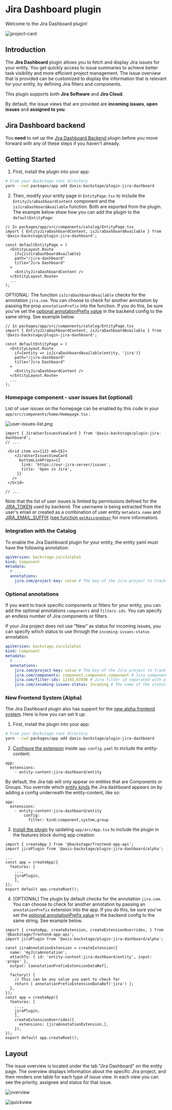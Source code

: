 # Jira Dashboard plugin

Welcome to the Jira Dashboard plugin!

![project-card](https://github.com/AxisCommunications/backstage-plugins/blob/main/plugins/jira-dashboard/media/project-card.png)

## Introduction

The **Jira Dashboard** plugin allows you to fetch and display Jira issues for your entity. You get quickly access to issue summaries to achieve better task visibility and more efficient project management. The issue overview that is provided can be customized to display the information that is relevant for your entity, by defining Jira filters and components.

This plugin supports both **Jira Software** and **Jira Cloud**.

By default, the issue views that are provided are **incoming issues**, **open issues** and **assigned to you**.

## Jira Dashboard backend

You **need** to set up the [Jira Dashboard Backend](https://github.com/AxisCommunications/backstage-plugins/blob/main/plugins/jira-dashboard-backend) plugin before you move forward with any of these steps if you haven't already.

## Getting Started

1. First, install the plugin into your app:

```bash
# From your Backstage root directory
yarn --cwd packages/app add @axis-backstage/plugin-jira-dashboard
```

2. Then, modify your entity page in `EntityPage.tsx` to include the `EntityJiraDashboardContent` component and the `isJiraDashboardAvailable` function. Both are exported from the plugin. The example below show how you can add the plugin to the `defaultEntityPage`:

```tsx
// In packages/app/src/components/catalog/EntityPage.tsx
import { EntityJiraDashboardContent, isJiraDashboardAvailable } from '@axis-backstage/plugin-jira-dashboard';

const defaultEntityPage = (
  <EntityLayout.Route
    if={isJiraDashboardAvailable}
    path="/jira-dashboard"
    title="Jira Dashboard"
  >
    <EntityJiraDashboardContent />
  </EntityLayout.Route>
  ...
);
```

OPTIONAL: The function `isJiraDashboardAvailable` checks for the annotation `jira.com`. You can choose to check for another annotation by passing the prop `annotationPrefix` into the function. If you do this, be sure you've set the [optional annotationPrefix value](https://github.com/AxisCommunications/backstage-plugins/blob/main/plugins/jira-dashboard-backend#configuration-details) in the backend config to the same string. See example below.

```tsx
// In packages/app/src/components/catalog/EntityPage.tsx
import { EntityJiraDashboardContent, isJiraDashboardAvailable } from '@axis-backstage/plugin-jira-dashboard';

const defaultEntityPage = (
  <EntityLayout.Route
    if={entity => isJiraDashboardAvailable(entity, 'jira')}
    path="/jira-dashboard"
    title="Jira Dashboard"
  >
    <EntityJiraDashboardContent />
  </EntityLayout.Route>
  ...
);
```
### Homepage component - user issues list (optional)
List of user issues on the homepage can be enabled by this code in your `app/src/components/home/Homepage.tsx` :

![user-issues-list.png](media%2Fuser-issues-list.png)

```tsx
import { JiraUserIssuesViewCard } from '@axis-backstage/plugin-jira-dashboard';
// ...

 <Grid item xs={12} md={6}>
    <JiraUserIssuesViewCard
      bottomLinkProps={{
       link: 'https://our-jira-server/issues',
       title: 'Open in Jira',
     }}
   />
 </Grid>

// ...
```
Note that the list of user issues is limited by permissions defined for the [JIRA_TOKEN](https://github.com/AxisCommunications/backstage-plugins/blob/main/plugins/jira-dashboard-backend/README.md#configuration-details) used by backend.
The username is being extracted from the user's email or created as a combination of user entity `metadata.name` and [JIRA_EMAIL_SUFFIX](https://github.com/AxisCommunications/backstage-plugins/blob/main/plugins/jira-dashboard-backend/README.md#configuration-details) ([see function `getAssigneUser`](/plugins/jira-dashboard-backend/src/filters.ts) for more information). 

### Integration with the Catalog

To enable the Jira Dashboard plugin for your entity, the entity yaml must have the following annotation:

```yaml
apiVersion: backstage.io/v1alpha1
kind: Component
metadata:
  # ...
  annotations:
    jira.com/project-key: value # The key of the Jira project to track for this entity
```

### Optional annotations

If you want to track specific components or filters for your entity, you can add the optional annotations `components` and `filters-ids`. You can specify an endless number of Jira components or filters.

If your Jira project does not use "New" as status for incoming issues, you can specify which status to use through the `incoming-issues-status` annotation.

```yaml
apiVersion: backstage.io/v1alpha1
kind: Component
metadata:
  # ...
  annotations:
    jira.com/project-key: value # The key of the Jira project to track for this entity
    jira.com/components: component,component,component # Jira component name separated with a comma. The Roadie Backstage Jira Plugin Jira annotation `/component` is also supported here by default
    jira.com/filter-ids: 12345,67890 # Jira filter id separated with a comma
    jira.com/incoming-issues-status: Incoming # The name of the status for incoming issues in Jira. Default: New
```

### New Frontend System (Alpha)

The Jira Dashboard plugin also has support for the [new alpha frontend system](https://backstage.io/docs/frontend-system/). Here is how you can set it up:

1. First, install the plugin into your app:

```bash
# From your Backstage root directory
yarn --cwd packages/app add @axis-backstage/plugin-jira-dashboard
```

2. [Configure the extension](https://backstage.io/docs/frontend-system/building-apps/configuring-extensions) inside `app-config.yaml` to include the entity-content:

```tsx
app:
  extensions:
    - entity-content:jira-dashboard/entity
```

By default, the Jira tab will only appear on entities that are Components or Groups. You override which [entity kinds](https://backstage.io/docs/features/software-catalog/system-model) the Jira dashboard appears on by adding a config underneath the entity-content, like so:

```tsx
app:
  extensions:
    - entity-content:jira-dashboard/entity
        config:
          filter: kind:component,system,group
```

3. [Install the plugin](https://backstage.io/docs/frontend-system/building-apps/index#install-features-manually) by updating `app/arc/App.tsx` to include the plugin in the features block during app creation:

```tsx
import { createApp } from '@backstage/frontend-app-api';
import jiraPlugin from '@axis-backstage/plugin-jira-dashboard/alpha';

...
const app = createApp({
  features: [
    ...,
    jiraPlugin,
    ],
});
export default app.createRoot();
```

4. [OPTIONAL] The plugin by default checks for the annotation `jira.com`. You can choose to check for another annotation by passing an `annotationPrefix` extension into the app. If you do this, be sure you've set the [optional annotationPrefix value](https://github.com/AxisCommunications/backstage-plugins/blob/main/plugins/jira-dashboard-backend#configuration-details) in the backend config to the same string. See example below.

```tsx
import { createApp, createExtension, createExtensionOverrides, } from '@backstage/frontend-app-api';
import jiraPlugin from '@axis-backstage/plugin-jira-dashboard/alpha';

const jiraAnnotationExtension = createExtension({
  name: 'myJiraAnnotation',
  attachTo: { id: 'entity-content:jira-dashboard/entity', input: 'props' },
  output: [annotationPrefixExtensionDataRef],

  factory() {
    // This can be any value you want to check for
    return [ annotationPrefixExtensionDataRef('jira') ];
  },
});
const app = createApp({
  features: [
    ...,
    jiraPlugin,
    ],
    createExtensionOverrides({
      extensions: [jiraAnnotationExtension,],
    }),
});
export default app.createRoot();
```

## Layout

The issue overview is located under the tab "Jira Dashboard" on the entity page. The overview displays information about the specific Jira project, and then renders one table for each type of issue view. In each view you can see the priority, assignee and status for that issue.

![overview](https://github.com/AxisCommunications/backstage-plugins/blob/main/plugins/jira-dashboard/media/overview.png)

![quickview](https://github.com/AxisCommunications/backstage-plugins/blob/main/plugins/jira-dashboard/media/quick-view.png)
